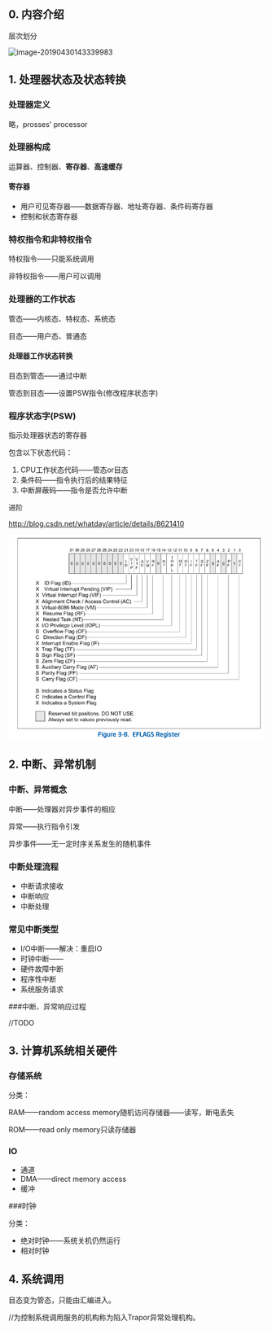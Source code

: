 ## 0. 内容介绍

层次划分

![image-20190430143339983](../../%E8%87%AA%E8%80%83%E5%A4%8D%E4%B9%A0/02326%E6%93%8D%E4%BD%9C%E7%B3%BB%E7%BB%9F/assets/image-20190430143339983.png)





## 1. 处理器状态及状态转换



### 处理器定义

略，prosses' processor



### 处理器构成

运算器、控制器、**寄存器**、**高速缓存**

#### 寄存器

- 用户可见寄存器——数据寄存器、地址寄存器、条件码寄存器
- 控制和状态寄存器



### 特权指令和非特权指令

特权指令——只能系统调用

非特权指令——用户可以调用



### 处理器的工作状态

管态——内核态、特权态、系统态

目态——用户态、普通态



#### 处理器工作状态转换



目态到管态——通过中断

管态到目态——设置PSW指令(修改程序状态字)





### 程序状态字(PSW)

指示处理器状态的寄存器



包含以下状态代码：

1. CPU工作状态代码——管态or目态
2. 条件码——指令执行后的结果特征
3. 中断屏蔽码——指令是否允许中断



进阶

http://blog.csdn.net/whatday/article/details/8621410

![image-20190430150212129](assets/image-20190430150212129.png)



## 2. 中断、异常机制



### 中断、异常概念

中断——处理器对异步事件的相应

异常——执行指令引发

异步事件——无一定时序关系发生的随机事件



### 中断处理流程

- 中断请求接收
- 中断响应
- 中断处理



### 常见中断类型

- I/O中断——解决：重启IO
- 时钟中断——
- 硬件故障中断
- 程序性中断
- 系统服务请求



###中断、异常响应过程

//TODO







## 3. 计算机系统相关硬件

### 存储系统

分类：

RAM——random access memory随机访问存储器——读写，断电丢失

ROM——read only memory只读存储器



### IO

- 通道
- DMA——direct memory access
- 缓冲



###时钟

分类：

- 绝对时钟——系统关机仍然运行
- 相对时钟





## 4. 系统调用

目态变为管态，只能由汇编进入。

//为控制系统调用服务的机构称为陷入Trapor异常处理机构。